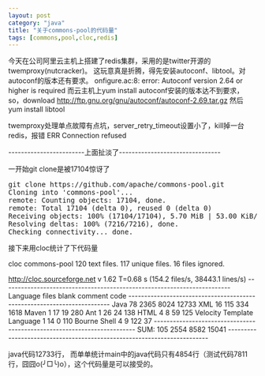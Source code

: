 ```yaml
---
layout: post
category: "java"
title: "关于commons-pool的代码量"
tags: [commons,pool,cloc,redis]
---
```


今天在公司阿里云主机上搭建了redis集群，采用的是twitter开源的twemproxy(nutcracker)。
这玩意真是折腾，得先安装autoconf、libtool。对autoconf的版本还有要求。
onfigure.ac:8: error: Autoconf version 2.64 or higher is required
而云主机上yum install autoconf安装的版本达不到要求，so，download http://ftp.gnu.org/gnu/autoconf/autoconf-2.69.tar.gz
然后yum install libtool

twemproxy处理单点故障有点坑，server_retry_timeout设置小了，kill掉一台redis，报错 ERR Connection refused

\-\-\-\-\-\-\-\-\-\-\-\-\-\-\-\-\-\-\-\-\-\-\-\-上面扯淡了\-\-\-\-\-\-\-\-\-\-\-\-\-\-\-\-\-\-\-\-\-\-\-\-\-\-\-\-\-\-\-\-

一开始git clone是被17104惊讶了
<pre class="prettyPrint">
git clone https://github.com/apache/commons-pool.git
Cloning into 'commons-pool'...
remote: Counting objects: 17104, done.
remote: Total 17104 (delta 0), reused 0 (delta 0)
Receiving objects: 100% (17104/17104), 5.70 MiB | 53.00 KiB/s, done.
Resolving deltas: 100% (7216/7216), done.
Checking connectivity... done.
</pre>

接下来用cloc统计了下代码量

cloc commons-pool
     120 text files.
     117 unique files.
     16 files ignored.

http://cloc.sourceforge.net v 1.62  T=0.68 s (154.2 files/s, 38443.1 lines/s)
\-\-\-\-\-\-\-\-\-\-\-\-\-\-\-\-\-\-\-\-\-\-\-\-\-\-\-\-\-\-\-\-\-\-\-\-\-\-\-\-\-\-\-\-\-\-\-\-\-\-\-\-\-\-\-\-\-\-\-\-\-\-\-\-\-\-\-\-\-\-\-\-
Language                              files          blank        comment           code
\-\-\-\-\-\-\-\-\-\-\-\-\-\-\-\-\-\-\-\-\-\-\-\-\-\-\-\-\-\-\-\-\-\-\-\-\-\-\-\-\-\-\-\-\-\-\-\-\-\-\-\-\-\-\-\-\-\-\-\-\-\-\-\-\-\-\-\-\-\-\-\-
Java                                     78           2365           8024          12733
XML                                      16            115            334           1618
Maven                                     1             17             19            280
Ant                                       1             26             24            138
HTML                                      4              8             59            125
Velocity Template Language                1             14              0            110
Bourne Shell                              4              9            122             37
\-\-\-\-\-\-\-\-\-\-\-\-\-\-\-\-\-\-\-\-\-\-\-\-\-\-\-\-\-\-\-\-\-\-\-\-\-\-\-\-\-\-\-\-\-\-\-\-\-\-\-\-\-\-\-\-\-\-\-\-\-\-\-\-\-\-\-\-\-\-\-\-
SUM:                                    105           2554           8582          15041
\-\-\-\-\-\-\-\-\-\-\-\-\-\-\-\-\-\-\-\-\-\-\-\-\-\-\-\-\-\-\-\-\-\-\-\-\-\-\-\-\-\-\-\-\-\-\-\-\-\-\-\-\-\-\-\-\-\-\-\-\-\-\-\-\-\-\-\-\-\-\-\-

java代码12733行， 而单单统计main中的java代码只有4854行（测试代码7811行，囧囧o(╯□╰)o），这个代码量是可以接受的。
